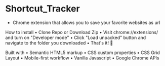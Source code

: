 # Shortcut_Tracker
- Chrome extension that allows you to save your favorite websites as url 

How to install
•	Clone Repo or Download Zip
•	Visit chrome://extensions/ and turn on "Developer mode"
•	Click "Load unpacked" button and navigate to the folder you downloaded
•	That's it! 🎉

Built with
•	Semantic HTML5 markup
•	CSS custom properties
•	CSS Grid Layout
•	Mobile-first workflow
•	Vanilla Javascript
•	Google Chrome APIs
